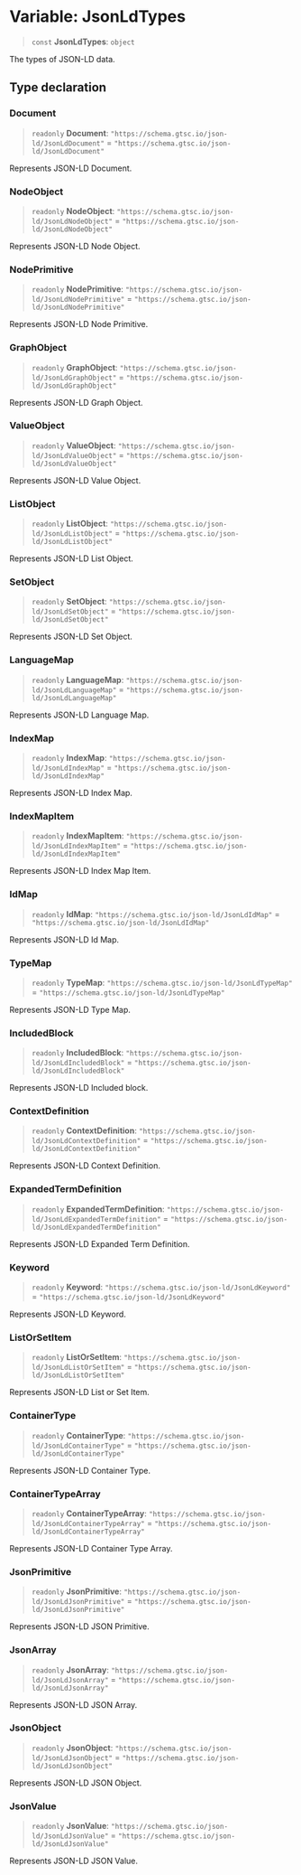 # Variable: JsonLdTypes

> `const` **JsonLdTypes**: `object`

The types of JSON-LD data.

## Type declaration

### Document

> `readonly` **Document**: `"https://schema.gtsc.io/json-ld/JsonLdDocument"` = `"https://schema.gtsc.io/json-ld/JsonLdDocument"`

Represents JSON-LD Document.

### NodeObject

> `readonly` **NodeObject**: `"https://schema.gtsc.io/json-ld/JsonLdNodeObject"` = `"https://schema.gtsc.io/json-ld/JsonLdNodeObject"`

Represents JSON-LD Node Object.

### NodePrimitive

> `readonly` **NodePrimitive**: `"https://schema.gtsc.io/json-ld/JsonLdNodePrimitive"` = `"https://schema.gtsc.io/json-ld/JsonLdNodePrimitive"`

Represents JSON-LD Node Primitive.

### GraphObject

> `readonly` **GraphObject**: `"https://schema.gtsc.io/json-ld/JsonLdGraphObject"` = `"https://schema.gtsc.io/json-ld/JsonLdGraphObject"`

Represents JSON-LD Graph Object.

### ValueObject

> `readonly` **ValueObject**: `"https://schema.gtsc.io/json-ld/JsonLdValueObject"` = `"https://schema.gtsc.io/json-ld/JsonLdValueObject"`

Represents JSON-LD Value Object.

### ListObject

> `readonly` **ListObject**: `"https://schema.gtsc.io/json-ld/JsonLdListObject"` = `"https://schema.gtsc.io/json-ld/JsonLdListObject"`

Represents JSON-LD List Object.

### SetObject

> `readonly` **SetObject**: `"https://schema.gtsc.io/json-ld/JsonLdSetObject"` = `"https://schema.gtsc.io/json-ld/JsonLdSetObject"`

Represents JSON-LD Set Object.

### LanguageMap

> `readonly` **LanguageMap**: `"https://schema.gtsc.io/json-ld/JsonLdLanguageMap"` = `"https://schema.gtsc.io/json-ld/JsonLdLanguageMap"`

Represents JSON-LD Language Map.

### IndexMap

> `readonly` **IndexMap**: `"https://schema.gtsc.io/json-ld/JsonLdIndexMap"` = `"https://schema.gtsc.io/json-ld/JsonLdIndexMap"`

Represents JSON-LD Index Map.

### IndexMapItem

> `readonly` **IndexMapItem**: `"https://schema.gtsc.io/json-ld/JsonLdIndexMapItem"` = `"https://schema.gtsc.io/json-ld/JsonLdIndexMapItem"`

Represents JSON-LD Index Map Item.

### IdMap

> `readonly` **IdMap**: `"https://schema.gtsc.io/json-ld/JsonLdIdMap"` = `"https://schema.gtsc.io/json-ld/JsonLdIdMap"`

Represents JSON-LD Id Map.

### TypeMap

> `readonly` **TypeMap**: `"https://schema.gtsc.io/json-ld/JsonLdTypeMap"` = `"https://schema.gtsc.io/json-ld/JsonLdTypeMap"`

Represents JSON-LD Type Map.

### IncludedBlock

> `readonly` **IncludedBlock**: `"https://schema.gtsc.io/json-ld/JsonLdIncludedBlock"` = `"https://schema.gtsc.io/json-ld/JsonLdIncludedBlock"`

Represents JSON-LD Included block.

### ContextDefinition

> `readonly` **ContextDefinition**: `"https://schema.gtsc.io/json-ld/JsonLdContextDefinition"` = `"https://schema.gtsc.io/json-ld/JsonLdContextDefinition"`

Represents JSON-LD Context Definition.

### ExpandedTermDefinition

> `readonly` **ExpandedTermDefinition**: `"https://schema.gtsc.io/json-ld/JsonLdExpandedTermDefinition"` = `"https://schema.gtsc.io/json-ld/JsonLdExpandedTermDefinition"`

Represents JSON-LD Expanded Term Definition.

### Keyword

> `readonly` **Keyword**: `"https://schema.gtsc.io/json-ld/JsonLdKeyword"` = `"https://schema.gtsc.io/json-ld/JsonLdKeyword"`

Represents JSON-LD Keyword.

### ListOrSetItem

> `readonly` **ListOrSetItem**: `"https://schema.gtsc.io/json-ld/JsonLdListOrSetItem"` = `"https://schema.gtsc.io/json-ld/JsonLdListOrSetItem"`

Represents JSON-LD List or Set Item.

### ContainerType

> `readonly` **ContainerType**: `"https://schema.gtsc.io/json-ld/JsonLdContainerType"` = `"https://schema.gtsc.io/json-ld/JsonLdContainerType"`

Represents JSON-LD Container Type.

### ContainerTypeArray

> `readonly` **ContainerTypeArray**: `"https://schema.gtsc.io/json-ld/JsonLdContainerTypeArray"` = `"https://schema.gtsc.io/json-ld/JsonLdContainerTypeArray"`

Represents JSON-LD Container Type Array.

### JsonPrimitive

> `readonly` **JsonPrimitive**: `"https://schema.gtsc.io/json-ld/JsonLdJsonPrimitive"` = `"https://schema.gtsc.io/json-ld/JsonLdJsonPrimitive"`

Represents JSON-LD JSON Primitive.

### JsonArray

> `readonly` **JsonArray**: `"https://schema.gtsc.io/json-ld/JsonLdJsonArray"` = `"https://schema.gtsc.io/json-ld/JsonLdJsonArray"`

Represents JSON-LD JSON Array.

### JsonObject

> `readonly` **JsonObject**: `"https://schema.gtsc.io/json-ld/JsonLdJsonObject"` = `"https://schema.gtsc.io/json-ld/JsonLdJsonObject"`

Represents JSON-LD JSON Object.

### JsonValue

> `readonly` **JsonValue**: `"https://schema.gtsc.io/json-ld/JsonLdJsonValue"` = `"https://schema.gtsc.io/json-ld/JsonLdJsonValue"`

Represents JSON-LD JSON Value.
